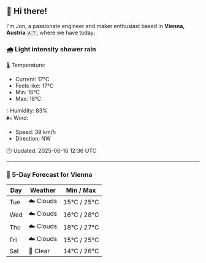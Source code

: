 ## 👋 Hi there!

I'm Jon, a passionate engineer and maker enthusiast based in **Vienna, Austria** 🇦🇹, where we have today:

### 🌧️ Light intensity shower rain 

🌡️ Temperature: 
* Current: 17°C
* Feels like: 17°C
* Min: 16°C 
* Max: 18°C  

💧 Humidity: 83%  
🌬️ Wind: 
* Speed: 39 km/h 
* Direction: NW  

🕒 Updated: 2025-06-16 12:36 UTC

---

### 📅 5-Day Forecast for Vienna

| Day | Weather | Min / Max |
|-----|---------|------------|
| Tue | ☁️ Clouds | 15°C / 25°C |
| Wed | ☁️ Clouds | 16°C / 28°C |
| Thu | ☁️ Clouds | 18°C / 27°C |
| Fri | ☁️ Clouds | 15°C / 25°C |
| Sat | 🌙 Clear | 14°C / 26°C |
